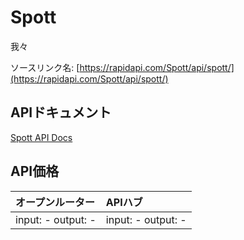 # Spott

我々

ソースリンク名: [https://rapidapi.com/Spott/api/spott/](https://rapidapi.com/Spott/api/spott/)

## APIドキュメント

[Spott API Docs](../apis/ja/Spott.md)

## API価格

| オープンルーター | APIハブ |
|:---|:---|
| input: - output: - | input: - output: - |
